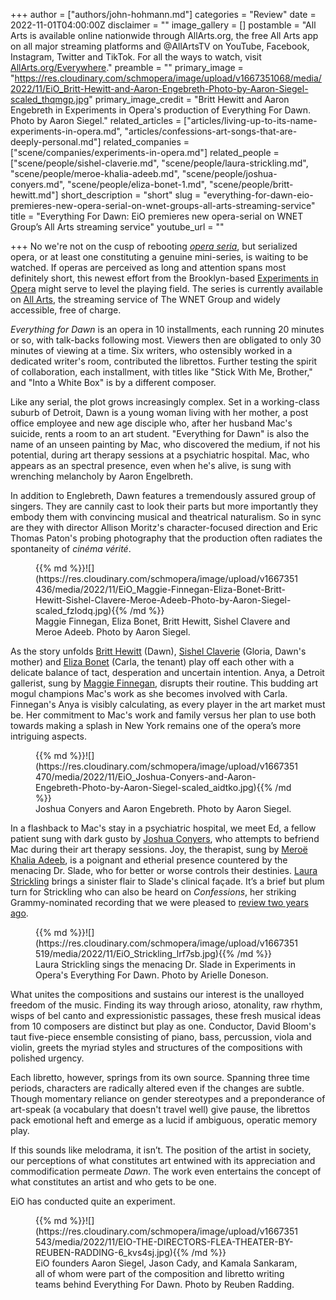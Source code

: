 +++
author = ["authors/john-hohmann.md"]
categories = "Review"
date = 2022-11-01T04:00:00Z
disclaimer = ""
image_gallery = []
postamble = "All Arts is available online nationwide through AllArts.org, the free All Arts app on all major streaming platforms and @AllArtsTV on YouTube, Facebook, Instagram, Twitter and TikTok. For all the ways to watch, visit [AllArts.org/Everywhere](https://www.allarts.org/everywhere/)."
preamble = ""
primary_image = "https://res.cloudinary.com/schmopera/image/upload/v1667351068/media/2022/11/EiO_Britt-Hewitt-and-Aaron-Engebreth-Photo-by-Aaron-Siegel-scaled_thqmgp.jpg"
primary_image_credit = "Britt Hewitt and Aaron Engebreth in Experiments in Opera's production of Everything For Dawn. Photo by Aaron Siegel."
related_articles = ["articles/living-up-to-its-name-experiments-in-opera.md", "articles/confessions-art-songs-that-are-deeply-personal.md"]
related_companies = ["scene/companies/experiments-in-opera.md"]
related_people = ["scene/people/sishel-claverie.md", "scene/people/laura-strickling.md", "scene/people/meroe-khalia-adeeb.md", "scene/people/joshua-conyers.md", "scene/people/eliza-bonet-1.md", "scene/people/britt-hewitt.md"]
short_description = "short"
slug = "everything-for-dawn-eio-premieres-new-opera-serial-on-wnet-groups-all-arts-streaming-service"
title = "Everything For Dawn: EiO premieres new opera-serial on WNET Group’s All Arts streaming service"
youtube_url = ""

+++
No we're not on the cusp of rebooting [_opera seria_](https://en.wikipedia.org/wiki/Opera_seria), but serialized opera, or at least one constituting a genuine mini-series, is waiting to be watched. If operas are perceived as long and attention spans most definitely short, this newest effort from the Brooklyn-based [Experiments in Opera](/scene/companies/experiements-in-opera/) might serve to level the playing field. The series is currently available on [All Arts](https://www.allarts.org/), the streaming service of The WNET Group and widely accessible, free of charge.

_Everything for Dawn_ is an opera in 10 installments, each running 20 minutes or so, with talk-backs following most. Viewers then are obligated to only 30 minutes of viewing at a time. Six writers, who ostensibly worked in a dedicated writer's room, contributed the librettos. Further testing the spirit of collaboration, each installment, with titles like "Stick With Me, Brother," and "Into a White Box" is by a different composer.

Like any serial, the plot grows increasingly complex. Set in a working-class suburb of Detroit, Dawn is a young woman living with her mother, a post office employee and new age disciple who, after her husband Mac's suicide, rents a room to an art student. "Everything for Dawn" is also the name of an unseen painting by Mac, who discovered the medium, if not his potential, during art therapy sessions at a psychiatric hospital. Mac, who appears as an spectral presence, even when he's alive, is sung with wrenching melancholy by Aaron Engelbreth.

In addition to Englebreth, Dawn features a tremendously assured group of singers. They are cannily cast to look their parts but more importantly they embody them with convincing musical and theatrical naturalism. So in sync are they with director Allison Moritz's character-focused direction and Eric Thomas Paton's probing photography that the production often radiates the spontaneity of _cinéma vérité_.

<figure data-type="image">{{% md %}}![](https://res.cloudinary.com/schmopera/image/upload/v1667351436/media/2022/11/EiO_Maggie-Finnegan-Eliza-Bonet-Britt-Hewitt-Sishel-Clavere-Meroe-Adeeb-Photo-by-Aaron-Siegel-scaled_fzlodq.jpg){{% /md %}}

<figcaption>Maggie Finnegan, Eliza Bonet, Britt Hewitt, Sishel Clavere and Meroe Adeeb. Photo by Aaron Siegel.</figcaption>  
</figure>

As the story unfolds [Britt Hewitt](/scene/people/britt-hewitt/) (Dawn), [Sishel Claverie](/scene/people/sishel-claverie/) (Gloria, Dawn's mother) and [Eliza Bonet](/scene/people/eliza-bonet/) (Carla, the tenant) play off each other with a delicate balance of tact, desperation and uncertain intention. Anya, a Detroit gallerist, sung by [Maggie Finnegan](/scene/people/maggie-finnegan/), disrupts their routine. This budding art mogul champions Mac's work as she becomes involved with Carla. Finnegan's Anya is visibly calculating, as every player in the art market must be. Her commitment to Mac's work and family versus her plan to use both towards making a splash in New York remains one of the opera’s more intriguing aspects.

<figure data-type="image">{{% md %}}![](https://res.cloudinary.com/schmopera/image/upload/v1667351470/media/2022/11/EiO_Joshua-Conyers-and-Aaron-Engebreth-Photo-by-Aaron-Siegel-scaled_aidtko.jpg){{% /md %}}

<figcaption>Joshua Conyers and Aaron Engebreth. Photo by Aaron Siegel.</figcaption>  
</figure>

In a flashback to Mac's stay in a psychiatric hospital, we meet Ed, a fellow patient sung with dark gusto by [Joshua Conyers](/scene/people/joshua-conyers/), who attempts to befriend Mac during their art therapy sessions. Joy, the therapist, sung by [Meroë Khalia Adeeb](/scene/people/meroe-khalia-adeeb/), is a poignant and etherial presence countered by the menacing Dr. Slade, who for better or worse controls their destinies. [Laura Strickling](/scene/people/laura-strickling/) brings a sinister flair to Slade's clinical façade. It’s a brief but plum turn for Strickling who can also be heard on _Confessions_, her striking Grammy-nominated recording that we were pleased to [review two years ago](/confessions-art-songs-that-are-deeply-personal/).

<figure data-type="image">{{% md %}}![](https://res.cloudinary.com/schmopera/image/upload/v1667351519/media/2022/11/EiO_Strickling_lrf7sb.jpg){{% /md %}}

<figcaption>Laura Strickling sings the menacing Dr. Slade in Experiments in Opera's Everything For Dawn. Photo by Arielle Doneson.</figcaption>  
</figure>

What unites the compositions and sustains our interest is the unalloyed freedom of the music. Finding its way through arioso, atonality, raw rhythm, wisps of bel canto and expressionistic passages, these fresh musical ideas from 10 composers are distinct but play as one. Conductor, David Bloom's taut five-piece ensemble consisting of piano, bass, percussion, viola and violin, greets the myriad styles and structures of the compositions with polished urgency.

Each libretto, however, springs from its own source. Spanning three time periods, characters are radically altered even if the changes are subtle. Though momentary reliance on gender stereotypes and a preponderance of art-speak (a vocabulary that doesn't travel well) give pause, the librettos pack emotional heft and emerge as a lucid if ambiguous, operatic memory play.

If this sounds like melodrama, it isn’t. The position of the artist in society, our perceptions of what constitutes art entwined with its appreciation and commodification permeate _Dawn_. The work even entertains the concept of what constitutes an artist and who gets to be one.

EiO has conducted quite an experiment.

<figure data-type="image">{{% md %}}![](https://res.cloudinary.com/schmopera/image/upload/v1667351543/media/2022/11/EIO-THE-DIRECTORS-FLEA-THEATER-BY-REUBEN-RADDING-6_kvs4sj.jpg){{% /md %}}

<figcaption>EiO founders Aaron Siegel, Jason Cady, and Kamala Sankaram, all of whom were part of the composition and libretto writing teams behind Everything For Dawn. Photo by Reuben Radding.</figcaption>  
</figure>